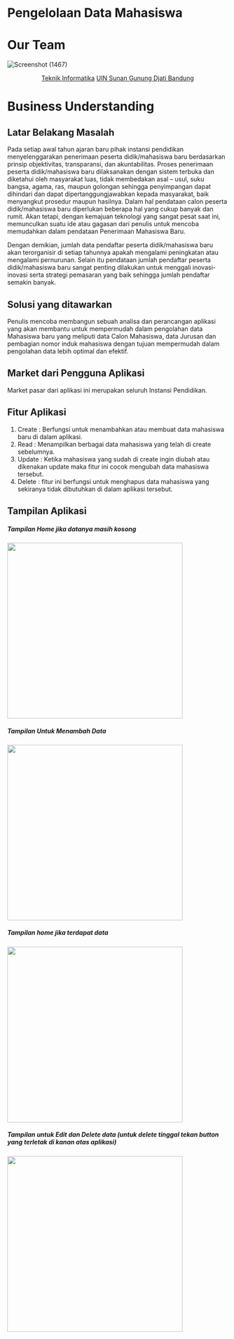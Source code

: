 # Pengelolaan Data Mahasiswa

# Our Team
![Screenshot (1467)](https://user-images.githubusercontent.com/75468041/209971407-1ad20610-e5db-4dc9-98e2-d34104845d95.png)

<p align="center">
  <a href="http://if.uinsgd.ac.id/">Teknik Informatika</a>  <a href="https://uinsgd.ac.id/">UIN Sunan Gunung Djati Bandung</a> 
</p>

# Business Understanding

## Latar Belakang Masalah
Pada setiap awal tahun ajaran baru pihak instansi pendidikan menyelenggarakan penerimaan peserta didik/mahasiswa baru berdasarkan prinsip objektivitas, transparansi, dan akuntabilitas. Proses penerimaan peserta didik/mahasiswa baru dilaksanakan dengan sistem terbuka dan diketahui oleh masyarakat luas, tidak membedakan asal – usul, suku bangsa, agama, ras, maupun golongan sehingga penyimpangan dapat dihindari dan dapat dipertanggungjawabkan kepada masyarakat, baik menyangkut prosedur maupun hasilnya. Dalam hal pendataan calon peserta didik/mahasiswa baru diperlukan beberapa hal yang cukup banyak dan rumit. Akan tetapi, dengan kemajuan teknologi yang sangat pesat saat ini, memunculkan suatu ide atau gagasan dari penulis untuk mencoba memudahkan dalam pendataan Penerimaan Mahasiswa Baru. 

Dengan demikian, jumlah data pendaftar peserta didik/mahasiswa baru akan terorganisir di setiap tahunnya apakah mengalami peningkatan atau mengalami pernurunan. Selain itu pendataan jumlah pendaftar peserta didik/mahasiswa baru sangat penting dilakukan untuk menggali inovasi-inovasi serta strategi pemasaran yang baik sehingga jumlah pendaftar semakin banyak.

## Solusi yang ditawarkan
Penulis mencoba membangun sebuah analisa dan perancangan aplikasi yang akan membantu untuk mempermudah dalam pengolahan data Mahasiswa baru yang meliputi data Calon Mahasiswa, data Jurusan dan pembagian nomor induk mahasiswa dengan tujuan mempermudah dalam pengolahan data lebih optimal dan efektif.

## Market dari Pengguna Aplikasi
Market pasar dari aplikasi ini merupakan seluruh Instansi Pendidikan.

## Fitur Aplikasi
1. Create	: Berfungsi untuk menambahkan atau membuat data mahasiswa baru di dalam aplikasi.
2. Read	: Menampilkan berbagai data mahasiswa yang telah di create sebelumnya.
3. Update	: Ketika mahasiswa yang sudah di create ingin diubah atau dikenakan update maka fitur ini cocok mengubah data mahasiswa tersebut.
4. Delete	: fitur ini berfungsi untuk menghapus data mahasiswa yang sekiranya tidak dibutuhkan di dalam aplikasi tersebut.

## Tampilan Aplikasi

##### Tampilan Home jika datanya masih kosong
<img width="400" src="https://cdn-images-1.medium.com/max/800/1*ti6Gdu8_WKibtEoc6NC51w.png">

##### Tampilan Untuk Menambah Data
<img width="400" src="https://cdn-images-1.medium.com/max/640/1*a1qLOoG_R4hZALP0bXCx-w.png">

##### Tampilan home jika terdapat data
<img width="400" src="https://cdn-images-1.medium.com/max/640/1*qcezno1nz2Qs59qVc2p8fw.png">

##### Tampilan untuk Edit dan Delete data (untuk delete tinggal tekan button yang terletak di kanan atas aplikasi)
<img width="400" src="https://cdn-images-1.medium.com/max/640/1*RDkA771KGyL-Gf_I51iO6w.png">


